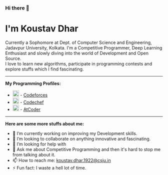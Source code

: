 ### Hi there 👋

<!--
**koustav-dhar/koustav-dhar** is a ✨ _special_ ✨ repository because its `README.md` (this file) appears on your GitHub profile.-->

<h1><b>I'm Koustav Dhar</b> 
<br></h1>
Currently a Sophomore at Dept. of Computer Science and Engineering, Jadavpur University, Kolkata. I'm a Competitive Programmer, Deep Learning Enthusiast and slowly diving into the world of Development and Open Source.<br>
I love to learn new algorithms, participate in programming contests and explore stuffs which I find fascinating.<br>
<hr>
<b>My Programming Profiles:</b>

- <img src = "https://surya1231.github.io/images/codeforces.png" title = "Codeforces" align = "bottom" width = 20 height = 20/> - <a href = "https://codeforces.com/profile/kdjonty31">Codeforces</a>
- <img src = "https://i.pinimg.com/originals/c5/d9/fc/c5d9fc1e18bcf039f464c2ab6cfb3eb6.jpg" title = "Codechef" align = "bottom" width = 20 height = 20/> - <a href = "https://www.codechef.com/users/koustavdhar31">Codechef</a>
- <img src = "https://img.atcoder.jp/assets/atcoder.png" title = "AtCoder" align = "bottom" width = 20 height = 20/> - <a href = "https://atcoder.jp/users/kdjonty31">AtCoder</a>

<hr>
<b>Here are some more stuffs about me:</b>

- 🔭 I’m currently working on improving my Development skills.
- 👯 I’m looking to collaborate on anything innovative and fascinating.
- 🤔 I’m looking for help with 
- 💬 Ask me about Competitive Programming and then it's hard to stop me from talking about it.
- 📫 How to reach me: koustav.dhar.1922@csju.in
- ⚡ Fun fact: I waste a hell lot of time.

